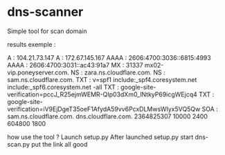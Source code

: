 # dns-scanner

Simple tool for scan domain

results exemple : 

A : 104.21.73.147
A : 172.67.145.167
AAAA : 2606:4700:3036::6815:4993
AAAA : 2606:4700:3031::ac43:91a7
MX : 31337 mx02-vip.poneyserver.com.
NS : zara.ns.cloudflare.com.
NS : sam.ns.cloudflare.com.
TXT : v=spf1 include:_spf4.coresystem.net include:_spf6.coresystem.net -all
TXT : google-site-verification=pccJ_R25ejmWEMR-QIp03dXm0_lNtkyP69icgWEjcq4
TXT : google-site-verification=iV9EjDgeT35oeF1AfydA59vv6PcxDLMwsWIyx5VQ5Qw
SOA : sam.ns.cloudflare.com. dns.cloudflare.com. 2364825307 10000 2400 604800 1800

how use the tool ? 
Launch setup.py
After launched setup.py start dns-scan.py
put the link 
all good
